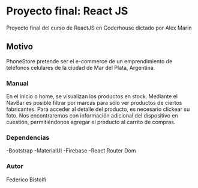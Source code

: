 # Proyecto final: React JS

Proyecto final del curso de ReactJS en Coderhouse dictado por Alex Marin

## Motivo

PhoneStore pretende ser el e-commerce de un emprendimiento de teléfonos celulares de la ciudad de Mar del Plata, Argentina.

### Manual

En el inicio o home, se visualizan los productos en stock. Mediante el NavBar es posible filtrar por marcas para sólo ver productos de ciertos fabricantes.
Para acceder al detalle del producto, es necesario clickear su foto. Nos encontraremos con información adicional del dispositivo en cuestión, permitiéndonos agregar el producto al carrito de compras.

### Dependencias

-Bootstrap
-MaterialUI
-Firebase
-React Router Dom

### Autor

Federico Bistolfi
